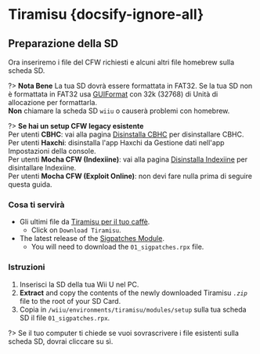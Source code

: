 # Tiramisu {docsify-ignore-all}

## Preparazione della SD

Ora inseriremo i file del CFW richiesti e alcuni altri file homebrew sulla scheda SD.

?> **Nota Bene** La tua SD dovrà essere formattata in FAT32. Se la tua SD non è formattata in FAT32 usa [GUIFormat](http://ridgecrop.co.uk/index.htm?guiformat.htm) con 32k (32768) di Unità di allocazione per formattarla. </br> **Non** chiamare la scheda SD `wiiu` o causerà problemi con homebrew.

?> **Se hai un setup CFW legacy esistente** </br> Per utenti **CBHC**: vai alla pagina [Disinstalla CBHC](../uninstall-cbhc) per disinstallare CBHC. </br> Per utenti **Haxchi**: disinstalla l'app Haxchi da Gestione dati nell'app Impostazioni della console. </br> Per utenti **Mocha CFW (Indexiine)**: vai alla pagina [Disinstalla Indexiine](../uninstall-indexiine) per disintallare Indexiine. </br> Per utenti **Mocha CFW (Exploit Online)**: non devi fare nulla prima di seguire questa guida.

### Cosa ti servirà

- Gli ultimi file da [Tiramisu per il tuo caffè](https://tiramisu.foryour.cafe).
    - Click on `Download Tiramisu`.
- The latest release of the [Sigpatches Module](https://github.com/marco-calautti/SigpatchesModuleWiiU/releases).
    - You will need to download the `01_sigpatches.rpx` file.

### Istruzioni

1. Inserisci la SD della tua Wii U nel PC.
1. **Extract** and copy the contents of the newly downloaded Tiramisu *`.zip`* file to the root of your SD Card.
1. Copia in `/wiiu/environments/tiramisu/modules/setup` sulla tua scheda SD il file `01_sigpatches.rpx`.

?> Se il tuo computer ti chiede se vuoi sovrascrivere i file esistenti sulla scheda SD, dovrai cliccare su sì.
